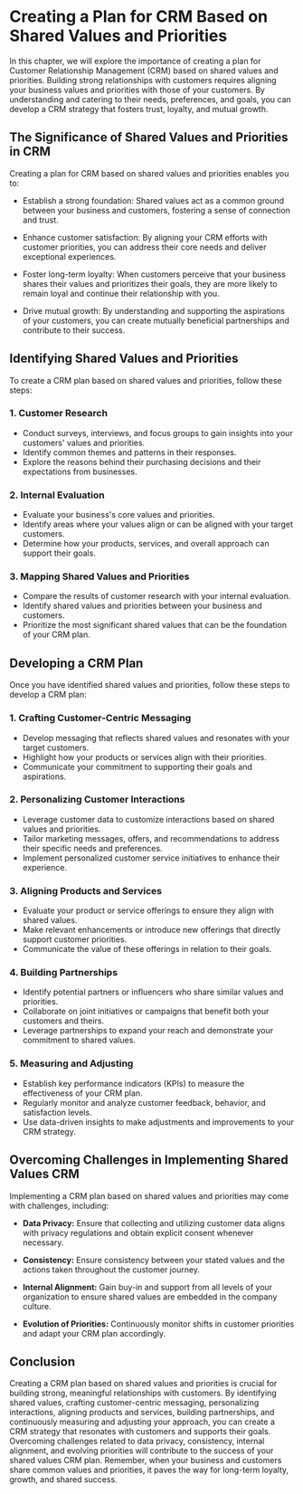 Creating a Plan for CRM Based on Shared Values and Priorities
======================================================================

In this chapter, we will explore the importance of creating a plan for Customer Relationship Management (CRM) based on shared values and priorities. Building strong relationships with customers requires aligning your business values and priorities with those of your customers. By understanding and catering to their needs, preferences, and goals, you can develop a CRM strategy that fosters trust, loyalty, and mutual growth.

The Significance of Shared Values and Priorities in CRM
-------------------------------------------------------

Creating a plan for CRM based on shared values and priorities enables you to:

* Establish a strong foundation: Shared values act as a common ground between your business and customers, fostering a sense of connection and trust.

* Enhance customer satisfaction: By aligning your CRM efforts with customer priorities, you can address their core needs and deliver exceptional experiences.

* Foster long-term loyalty: When customers perceive that your business shares their values and prioritizes their goals, they are more likely to remain loyal and continue their relationship with you.

* Drive mutual growth: By understanding and supporting the aspirations of your customers, you can create mutually beneficial partnerships and contribute to their success.

Identifying Shared Values and Priorities
----------------------------------------

To create a CRM plan based on shared values and priorities, follow these steps:

### 1. **Customer Research**

* Conduct surveys, interviews, and focus groups to gain insights into your customers' values and priorities.
* Identify common themes and patterns in their responses.
* Explore the reasons behind their purchasing decisions and their expectations from businesses.

### 2. **Internal Evaluation**

* Evaluate your business's core values and priorities.
* Identify areas where your values align or can be aligned with your target customers.
* Determine how your products, services, and overall approach can support their goals.

### 3. **Mapping Shared Values and Priorities**

* Compare the results of customer research with your internal evaluation.
* Identify shared values and priorities between your business and customers.
* Prioritize the most significant shared values that can be the foundation of your CRM plan.

Developing a CRM Plan
---------------------

Once you have identified shared values and priorities, follow these steps to develop a CRM plan:

### 1. **Crafting Customer-Centric Messaging**

* Develop messaging that reflects shared values and resonates with your target customers.
* Highlight how your products or services align with their priorities.
* Communicate your commitment to supporting their goals and aspirations.

### 2. **Personalizing Customer Interactions**

* Leverage customer data to customize interactions based on shared values and priorities.
* Tailor marketing messages, offers, and recommendations to address their specific needs and preferences.
* Implement personalized customer service initiatives to enhance their experience.

### 3. **Aligning Products and Services**

* Evaluate your product or service offerings to ensure they align with shared values.
* Make relevant enhancements or introduce new offerings that directly support customer priorities.
* Communicate the value of these offerings in relation to their goals.

### 4. **Building Partnerships**

* Identify potential partners or influencers who share similar values and priorities.
* Collaborate on joint initiatives or campaigns that benefit both your customers and theirs.
* Leverage partnerships to expand your reach and demonstrate your commitment to shared values.

### 5. **Measuring and Adjusting**

* Establish key performance indicators (KPIs) to measure the effectiveness of your CRM plan.
* Regularly monitor and analyze customer feedback, behavior, and satisfaction levels.
* Use data-driven insights to make adjustments and improvements to your CRM strategy.

Overcoming Challenges in Implementing Shared Values CRM
-------------------------------------------------------

Implementing a CRM plan based on shared values and priorities may come with challenges, including:

* **Data Privacy:** Ensure that collecting and utilizing customer data aligns with privacy regulations and obtain explicit consent whenever necessary.

* **Consistency:** Ensure consistency between your stated values and the actions taken throughout the customer journey.

* **Internal Alignment:** Gain buy-in and support from all levels of your organization to ensure shared values are embedded in the company culture.

* **Evolution of Priorities:** Continuously monitor shifts in customer priorities and adapt your CRM plan accordingly.

Conclusion
----------

Creating a CRM plan based on shared values and priorities is crucial for building strong, meaningful relationships with customers. By identifying shared values, crafting customer-centric messaging, personalizing interactions, aligning products and services, building partnerships, and continuously measuring and adjusting your approach, you can create a CRM strategy that resonates with customers and supports their goals. Overcoming challenges related to data privacy, consistency, internal alignment, and evolving priorities will contribute to the success of your shared values CRM plan. Remember, when your business and customers share common values and priorities, it paves the way for long-term loyalty, growth, and shared success.
